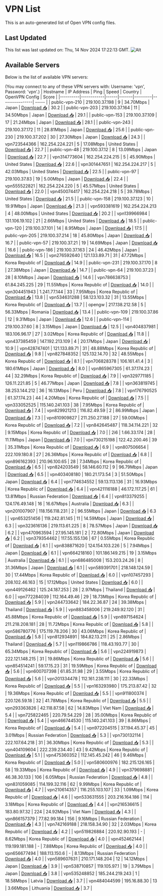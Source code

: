 # VPN List

This is an auto-generated list of Open VPN config files.

## Last Updated

This list was last updated on: Thu, 14 Nov 2024 17:22:13 GMT.
![Alt](https://repobeats.axiom.co/api/embed/186b98318ef1479477931607c1ad7d823f12451f.svg "Repobeats analytics image")

## Available Servers

Below is the list of available VPN servers:

(You may connect to any of these VPN servers with: Username: 'vpn', Password: 'vpn'.)
| Hostname | IP Address | Ping | Speed | Country | OpenVPN Config | Score |
|----------|------------|------|-------|---------|----------------| ----- |
| public-vpn-210 | 219.100.37.198 | 9 | 34.70Mbps | Japan | [Download 📥](./configs/server_0_JP.ovpn) | 30.2 |
| public-vpn-203 | 219.100.37.164 | 11 | 34.50Mbps | Japan | [Download 📥](./configs/server_1_JP.ovpn) | 29.1 |
| public-vpn-153 | 219.100.37.109 | 17 | 21.24Mbps | Japan | [Download 📥](./configs/server_2_JP.ovpn) | 28.1 |
| public-vpn-243 | 219.100.37.172 | 11 | 28.81Mbps | Japan | [Download 📥](./configs/server_3_JP.ovpn) | 25.6 |
| public-vpn-230 | 219.100.37.202 | 30 | 27.30Mbps | Japan | [Download 📥](./configs/server_4_JP.ovpn) | 24.3 |
| vpn723544366 | 162.254.224.221 | 5 | 17.08Mbps | United States | [Download 📥](./configs/server_5_US.ovpn) | 22.7 |
| public-vpn-48 | 219.100.37.12 | 8 | 13.09Mbps | Japan | [Download 📥](./configs/server_6_JP.ovpn) | 22.7 |
| vpn314773604 | 162.254.224.215 | 5 | 45.90Mbps | United States | [Download 📥](./configs/server_7_US.ovpn) | 22.6 |
| vpn301447651 | 162.254.224.217 | 5 | 42.03Mbps | United States | [Download 📥](./configs/server_8_US.ovpn) | 22.5 |
| public-vpn-97 | 219.100.37.83 | 19 | 5.00Mbps | Japan | [Download 📥](./configs/server_9_JP.ovpn) | 22.4 |
| vpn555522821 | 162.254.224.220 | 5 | 45.57Mbps | United States | [Download 📥](./configs/server_10_US.ovpn) | 22.0 |
| vpn450074417 | 162.254.224.218 | 5 | 39.78Mbps | United States | [Download 📥](./configs/server_11_US.ovpn) | 21.5 |
| public-vpn-158 | 219.100.37.123 | 10 | 19.91Mbps | Japan | [Download 📥](./configs/server_12_JP.ovpn) | 21.3 |
| vpn593381619 | 162.254.224.213 | 4 | 48.00Mbps | United States | [Download 📥](./configs/server_13_US.ovpn) | 20.2 |
| vpn139966984 | 131.106.19.102 | 21 | 2.66Mbps | United States | [Download 📥](./configs/server_14_US.ovpn) | 18.5 |
| public-vpn-120 | 219.100.37.101 | 14 | 8.95Mbps | Japan | [Download 📥](./configs/server_15_JP.ovpn) | 17.5 |
| public-vpn-205 | 219.100.37.214 | 18 | 45.80Mbps | Japan | [Download 📥](./configs/server_16_JP.ovpn) | 16.7 |
| public-vpn-57 | 219.100.37.21 | 19 | 14.69Mbps | Japan | [Download 📥](./configs/server_17_JP.ovpn) | 16.6 |
| public-vpn-186 | 219.100.37.163 | 24 | 46.42Mbps | Japan | [Download 📥](./configs/server_18_JP.ovpn) | 16.5 |
| vpn276592640 | 121.133.89.71 | 31 | 47.72Mbps | Korea Republic of | [Download 📥](./configs/server_19_KR.ovpn) | 14.9 |
| public-vpn-231 | 219.100.37.170 | 8 | 27.38Mbps | Japan | [Download 📥](./configs/server_20_JP.ovpn) | 14.7 |
| public-vpn-64 | 219.100.37.23 | 28 | 8.10Mbps | Japan | [Download 📥](./configs/server_21_JP.ovpn) | 14.6 |
| vpn786638753 | 61.84.245.225 | 29 | 11.55Mbps | Korea Republic of | [Download 📥](./configs/server_22_KR.ovpn) | 14.0 |
| vpn304451943 | 1.241.77.144 | 33 | 7.95Mbps | Korea Republic of | [Download 📥](./configs/server_23_KR.ovpn) | 13.8 |
| vpn534631288 | 58.123.103.32 | 31 | 13.55Mbps | Korea Republic of | [Download 📥](./configs/server_24_KR.ovpn) | 13.7 |
| opengw | 217.138.212.58 | 5 | 56.33Mbps | Romania | [Download 📥](./configs/server_25_RO.ovpn) | 13.4 |
| public-vpn-109 | 219.100.37.86 | 12 | 9.31Mbps | Japan | [Download 📥](./configs/server_26_JP.ovpn) | 12.6 |
| public-vpn-114 | 219.100.37.60 | 8 | 3.15Mbps | Japan | [Download 📥](./configs/server_27_JP.ovpn) | 12.5 |
| vpn404837981 | 183.106.96.17 | 27 | 3.02Mbps | Korea Republic of | [Download 📥](./configs/server_28_KR.ovpn) | 11.8 |
| vpn437385459 | 147.192.213.109 | 4 | 20.17Mbps | Japan | [Download 📥](./configs/server_29_JP.ovpn) | 10.9 |
| vpn428747401 | 121.133.89.71 | 31 | 48.88Mbps | Korea Republic of | [Download 📥](./configs/server_30_KR.ovpn) | 9.8 |
| vpn827848352 | 125.132.14.70 | 32 | 48.55Mbps | Korea Republic of | [Download 📥](./configs/server_31_KR.ovpn) | 8.1 |
| vpn706828378 | 106.161.41.4 | 3 | 180.61Mbps | Japan | [Download 📥](./configs/server_32_JP.ovpn) | 8.0 |
| vpn865967305 | 61.37.174.23 | 44 | 32.29Mbps | Korea Republic of | [Download 📥](./configs/server_33_KR.ovpn) | 7.9 |
| vpn329771185 | 126.11.221.85 | 5 | 46.77Mbps | Japan | [Download 📥](./configs/server_34_JP.ovpn) | 7.8 |
| vpn363819745 | 38.253.144.212 | 36 | 16.13Mbps | Peru | [Download 📥](./configs/server_35_PE.ovpn) | 7.8 |
| vpn176790525 | 61.37.174.23 | 44 | 4.20Mbps | Korea Republic of | [Download 📥](./configs/server_36_KR.ovpn) | 7.5 |
| vpn333052525 | 115.140.241.103 | 38 | 7.95Mbps | Korea Republic of | [Download 📥](./configs/server_37_KR.ovpn) | 7.4 |
| vpn829921213 | 116.82.49.59 | 2 | 86.99Mbps | Japan | [Download 📥](./configs/server_38_JP.ovpn) | 7.3 |
| vpn810909827 | 211.250.27.188 | 27 | 59.00Mbps | Korea Republic of | [Download 📥](./configs/server_39_KR.ovpn) | 7.2 |
| vpn842645487 | 118.34.114.221 | 32 | 9.15Mbps | Korea Republic of | [Download 📥](./configs/server_40_KR.ovpn) | 7.0 |
| 2i6 | 1.66.33.174 | 28 | 11.11Mbps | Japan | [Download 📥](./configs/server_41_JP.ovpn) | 7.0 |
| vpn730215198 | 122.42.200.46 | 39 | 35.31Mbps | Korea Republic of | [Download 📥](./configs/server_42_KR.ovpn) | 6.9 |
| vpn807506654 | 222.109.180.8 | 27 | 26.36Mbps | Korea Republic of | [Download 📥](./configs/server_43_KR.ovpn) | 6.8 |
| vpn896162393 | 210.96.100.65 | 28 | 7.34Mbps | Korea Republic of | [Download 📥](./configs/server_44_KR.ovpn) | 6.5 |
| vpn824203549 | 58.146.60.112 | 9 | 96.79Mbps | Japan | [Download 📥](./configs/server_45_JP.ovpn) | 6.5 |
| vpn403408180 | 180.21.173.54 | 3 | 51.50Mbps | Japan | [Download 📥](./configs/server_46_JP.ovpn) | 6.4 |
| vpn774634552 | 59.13.113.136 | 31 | 16.93Mbps | Korea Republic of | [Download 📥](./configs/server_47_KR.ovpn) | 6.4 |
| vpn421116188 | 46.172.117.25 | 61 | 13.81Mbps | Russian Federation | [Download 📥](./configs/server_48_RU.ovpn) | 6.4 |
| vpn813379255 | 124.176.49.148 | 16 | 16.67Mbps | Australia | [Download 📥](./configs/server_49_AU.ovpn) | 6.3 |
| vpn201007907 | 118.156.118.231 | 2 | 96.55Mbps | Japan | [Download 📥](./configs/server_50_JP.ovpn) | 6.3 |
| vpn653251456 | 119.242.81.145 | 11 | 14.59Mbps | Japan | [Download 📥](./configs/server_51_JP.ovpn) | 6.3 |
| vpn323616136 | 219.113.61.225 | 8 | 78.57Mbps | Japan | [Download 📥](./configs/server_52_JP.ovpn) | 6.2 |
| vpn470963594 | 27.95.145.181 | 2 | 72.80Mbps | Japan | [Download 📥](./configs/server_53_JP.ovpn) | 6.2 |
| vpn379354462 | 117.55.155.136 | 67 | 0.55Mbps | Korea Republic of | [Download 📥](./configs/server_54_KR.ovpn) | 6.1 |
| vpn838871620 | 124.154.103.226 | 5 | 7.94Mbps | Japan | [Download 📥](./configs/server_55_JP.ovpn) | 6.1 |
| vpn664218160 | 101.186.149.215 | 19 | 3.15Mbps | Australia | [Download 📥](./configs/server_56_AU.ovpn) | 6.1 |
| vpn686485008 | 153.203.24.26 | 8 | 31.36Mbps | Japan | [Download 📥](./configs/server_57_JP.ovpn) | 6.1 |
| vpn589391701 | 218.148.124.59 | 30 | 17.44Mbps | Korea Republic of | [Download 📥](./configs/server_58_KR.ovpn) | 6.0 |
| vpn107457293 | 208.102.46.163 | 15 | 17.12Mbps | United States | [Download 📥](./configs/server_59_US.ovpn) | 6.0 |
| vpn449126462 | 125.24.187.253 | 28 | 2.97Mbps | Thailand | [Download 📥](./configs/server_60_TH.ovpn) | 6.0 |
| vpn772284039 | 112.164.49.46 | 29 | 18.73Mbps | Korea Republic of | [Download 📥](./configs/server_61_KR.ovpn) | 5.9 |
| vpn244733642 | 184.22.36.87 | 24 | 39.38Mbps | Thailand | [Download 📥](./configs/server_62_TH.ovpn) | 5.9 |
| vpn883458006 | 219.249.92.120 | 31 | 45.88Mbps | Korea Republic of | [Download 📥](./configs/server_63_KR.ovpn) | 5.9 |
| vpn897154624 | 211.218.208.181 | 28 | 11.72Mbps | Korea Republic of | [Download 📥](./configs/server_64_KR.ovpn) | 5.8 |
| vpn586780776 | 175.119.78.206 | 30 | 43.06Mbps | Korea Republic of | [Download 📥](./configs/server_65_KR.ovpn) | 5.8 |
| vpn812934891 | 184.82.13.211 | 25 | 2.86Mbps | Thailand | [Download 📥](./configs/server_66_TH.ovpn) | 5.7 |
| vpn119866786 | 118.43.193.77 | 30 | 65.34Mbps | Korea Republic of | [Download 📥](./configs/server_67_KR.ovpn) | 5.6 |
| vpn224919873 | 222.121.148.215 | 31 | 19.86Mbps | Korea Republic of | [Download 📥](./configs/server_68_KR.ovpn) | 5.6 |
| vpn854514241 | 59.17.15.23 | 31 | 19.59Mbps | Korea Republic of | [Download 📥](./configs/server_69_KR.ovpn) | 5.6 |
| vpn600707398 | 61.85.31.98 | 29 | 3.55Mbps | Korea Republic of | [Download 📥](./configs/server_70_KR.ovpn) | 5.6 |
| vpn201334478 | 112.161.238.111 | 30 | 22.33Mbps | Korea Republic of | [Download 📥](./configs/server_71_KR.ovpn) | 5.5 |
| vpn163293980 | 175.213.87.42 | 32 | 19.36Mbps | Korea Republic of | [Download 📥](./configs/server_72_KR.ovpn) | 5.5 |
| vpn911800374 | 220.126.59.18 | 32 | 41.78Mbps | Korea Republic of | [Download 📥](./configs/server_73_KR.ovpn) | 5.5 |
| vpn293363826 | 42.118.87.58 | 62 | 14.83Mbps | Viet Nam | [Download 📥](./configs/server_74_VN.ovpn) | 5.4 |
| vpn725822465 | 220.79.54.229 | 28 | 35.00Mbps | Korea Republic of | [Download 📥](./configs/server_75_KR.ovpn) | 5.4 |
| vpn466744530 | 115.140.241.103 | 39 | 8.86Mbps | Korea Republic of | [Download 📥](./configs/server_76_KR.ovpn) | 5.4 |
| vpn972204515 | 37.194.45.37 | 45 | 3.01Mbps | Russian Federation | [Download 📥](./configs/server_77_RU.ovpn) | 5.3 |
| vpn730132114 | 222.107.64.218 | 31 | 36.30Mbps | Korea Republic of | [Download 📥](./configs/server_78_KR.ovpn) | 5.3 |
| vpn404109604 | 222.239.234.40 | 43 | 9.42Mbps | Korea Republic of | [Download 📥](./configs/server_79_KR.ovpn) | 5.1 |
| vpn475360352 | 112.145.45.242 | 46 | 9.46Mbps | Korea Republic of | [Download 📥](./configs/server_80_KR.ovpn) | 5.0 |
| vpn580600976 | 182.215.126.165 | 58 | 19.33Mbps | Korea Republic of | [Download 📥](./configs/server_81_KR.ovpn) | 4.9 |
| vpn379698881 | 46.38.30.133 | 106 | 6.05Mbps | Russian Federation | [Download 📥](./configs/server_82_RU.ovpn) | 4.8 |
| vpn831059085 | 114.199.32.116 | 62 | 9.99Mbps | Korea Republic of | [Download 📥](./configs/server_83_KR.ovpn) | 4.7 |
| vpn210614357 | 116.255.103.107 | 33 | 1.09Mbps | Korea Republic of | [Download 📥](./configs/server_84_KR.ovpn) | 4.6 |
| vpn533631555 | 203.216.164.186 | 114 | 3.18Mbps | Korea Republic of | [Download 📥](./configs/server_85_KR.ovpn) | 4.4 |
| vpn216536615 | 183.80.97.32 | 224 | 24.92Mbps | Viet Nam | [Download 📥](./configs/server_86_VN.ovpn) | 4.3 |
| vpn866157379 | 77.82.99.184 | 156 | 9.16Mbps | Russian Federation | [Download 📥](./configs/server_87_RU.ovpn) | 4.3 |
| vpn742169188 | 218.158.34.90 | 32 | 2.03Mbps | Korea Republic of | [Download 📥](./configs/server_88_KR.ovpn) | 4.2 |
| vpn519826884 | 220.92.90.193 | - | 8.62Mbps | Korea Republic of | [Download 📥](./configs/server_89_KR.ovpn) | 4.0 |
| vpn452462144 | 119.199.181.188 | - | 7.88Mbps | Korea Republic of | [Download 📥](./configs/server_90_KR.ovpn) | 4.0 |
| vpn656677494 | 188.113.150.6 | - | 8.13Mbps | Russian Federation | [Download 📥](./configs/server_91_RU.ovpn) | 4.0 |
| vpn589607631 | 210.171.148.204 | 12 | 14.12Mbps | Japan | [Download 📥](./configs/server_92_JP.ovpn) | 3.9 |
| vpn538710857 | 119.105.97.1 | 19 | 3.79Mbps | Japan | [Download 📥](./configs/server_93_JP.ovpn) | 3.8 |
| vpn535248852 | 185.244.219.243 | 1 | 18.58Mbps | Latvia | [Download 📥](./configs/server_94_LV.ovpn) | 3.7 |
| vpn484044599 | 195.16.88.30 | 13 | 3.66Mbps | Lithuania | [Download 📥](./configs/server_95_LT.ovpn) | 3.7 |

